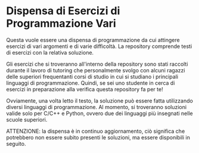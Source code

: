 # Dispensa di Esercizi di Programmazione Vari

Questa vuole essere una dispensa di programmazione da cui attingere esercizi di vari argomenti e di varie difficoltà. 
La repository comprende testi di esercizi con la relativa soluzione. 

Gli esercizi che si troveranno all'interno della repository sono stati raccolti durante il lavoro di tutoring che personalmente svolgo con alcuni ragazzi delle superiori frequentanti corsi di studio in cui si studiano i principali linguaggi di programmazione. 
Quindi, se sei uno studente in cerca di esercizi in preparazione alla verifica questa repository fa per te!

Ovviamente, una volta letto il testo, la soluzione può essere fatta utilizzando diversi linguaggi di programmazione. Al momento, si troveranno soluzioni valide solo per C/C++ e Python, ovvero due dei linguaggi più insegnati nelle scuole superiori. 


ATTENZIONE: la dispensa è in continuo aggiornamento, ciò significa che potrebbero non essere subito presenti le soluzioni, ma essere disponibili in seguito.

